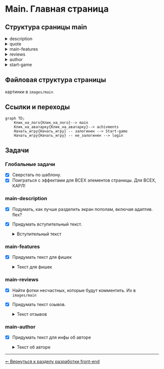 # Main. Главная страница
## Структура сраницы main

<details>
<summary>description</summary>

```
main-description
  container
    main-description__inner
      main-description__left
        main-description__left-img
      main-description__right
        main-description__right-title
        p - text
        main-description__register-btn-outer
          main-description__register-btn
```

</details>

<details>
<summary>quote</summary>

```
main-quote
  container
    main-quote__quote
      p - text
      cite - text
```

</details>

<details>
<summary>main-features</summary>

```
main-features
  container
    main-features__inner
      main-features__item (x6)
        main-features__item-top
          main-features__item-img
          main-features__item-title
        main-features__item-text
```

</details>

<details>
<summary>reviews</summary>

```
main-reviews
  container
    main-reviews__inner
      main-reviews__title
    main-reviews__container
      main-reviews__item (x3)
        main-reviews__item-img
        main-reviews__item-right
          main-reviews__item-title
          main-reviews__item-text
```

</details>

<details>
<summary>author</summary>

```
main-author
  container
    main-author__inner
      main-author__left
        h2 - title
        p - text
      main-author__right
        main-author__right-img
```

</details>

<details>
<summary>start-game</summary>

```
main-start
  container
    main-start__inner
      main-start__text
      main-start__btn
```

</details>

## Файловая структура страницы
картинки в `images/main`

## Ссылки и переходы
```mermaid
graph TD;
	Клик_на_лого{Клик_на_лого}--> main
	Клик_на_аватарку{Клик_на_аватарку}--> achivments
	Начать_игру{Начать_игру} -- залогинен --> Start-game
	Начать_игру{Начать_игру} -- не_залогинен --> login
```

## Задачи
### **Глобальные задачи**
- [x] Сверстать по шаблону.
- [x] Поиграться с эффектами для ВСЕХ элементов страницы. Для ВСЕХ, КАРЛ!
### **main-description**
- [x] Подумать, как лучше разделить экран пополам, включая адаптив. flex?
- [x] Придумать вступительный текст.
	<details>
	<summary>Вступительный текст</summary>
	Сердце Киргена: тайна сгоревшей пижамы - это уникальная экспериментальная Визуальная новелла!

	Это не просто игра, это эксперимент, который изменит вашу жизньнавсегда! Вы попадете в абсурдный мир, где вам придется общаться, флиртовать и сражаться с самыми невероятными существами!

	Вы сами выбираете свою судьбу - каждое ваше действие влияет на ход сюжета и исход истории. Будьте осторожны - ваши решения могут иметь непредсказуемые последствия не только для вас, но и для всего мира! 😱

	При разработке игры ни один КирГен не пострадал. Но это не значит, что вы не пострадаете. Вы готовы к самому безумному приключению в своей жизни?
	</details>

### **main-features**
- [x] Придумать текст для фишек
	<details>
	<summary>Текст для фишек</summary>

  * “Революционный геймплей” - “Такого вы раньше не видели! 	Персонажи игры ведут себя как живые люди! (Если бы живые люди 	были упоротыми заскриптованными роботами) Порой эта игра 	переходит с экрана вашего гаджета в реальную жизнь! (Например, 	если ваш сосед Борис узнает, что вы играете в эту игру - велик 	риск получить по морде.) Таких живых эмоций вы не встретите 	больше ни в одной игре!”

  * “Неожиданные сюжетные повороты” - “Вы никогда не знаете, что 	ждет вас за следующим углом! Концовка может быть счастливой, 	трагичной, комичной или даже эротичной! Все зависит от ваших 	выборов и случайных событий! Но будьте осторожны - иногда 	сюжетные повороты могут быть слишком неожиданными и шокирующими! 	Например, вы можете раскрыть чдовищный, всеобъемлящий заговор, в 	котором замешаны депутаты госдумы Кыргызстана и беларусские 	торговцы межгалактическими муравьедами! 😱”

  * “Полное погружение” - “Вы сможете не только видеть, слышать и 	читать, но и ощущать запахи, вкусы и прикосновения! Вы сможете 	общаться с персонажами игры не только с помощью текста, но и с 	помощью голоса, жестов и мимики! Вы сможете влиять на окружающую 	среду и менять ее по своему желанию! Например, вы можете в полной 	мере ощутить себя бумерангом, примерить на себе роль 	разгневанного капитана фанатов Розенбаума или 	гиперпространственного дегенерата!"
  
  * “Харизматичные персонажи” - “Вы встретите множество 	удивительных персонажей! Вы сможете подружиться, поссориться, 	посмеяться, поспорить, поцеловаться и даже устроить революцию 	вместе с ними! С кем из персонажей сведёт вас судьба? С КирГеном? 	С поваром, который любит несвежие шутки? С кинологом Ибрагимом, 	который безуспешно пытается научить свою собаку ходить по 	потолку? Или со злобным духом по имени Казах-Машина?”

  * “Полная свобода действий” - “Вы можете делать все, что вам 	вздумается, без ограничений и последствий! Например, вы можете 	порвать свою куртку, опрокинуть унитаз, продать дрель осьминогу 	по спекулятивной цене, кусать людей за задницу, кричать «Слава 	носорогам!», есть мох, подкормливать блох или даже стать 	президентом клуба выживших после концерта Петросяна!”

  * “Любовь!” - "Много любви! По ходу игры вы испытаете самые 	сильные и прекрасные чувства! Добейся сердца Киргена, и счастье 	будет безграничным! (Но это не точно)”
	</details>

### **main-reviews**
- [x] Найти фотки несчастных, которые будут комментить. Их в `images/main`
- [x] Придумать текст 	озывов. 
	<details>
	<summary>Текст отзывов</summary>

	* Иван, 30 лет - “Эта игра прямиком из преисподней! Жаль 	потраченного времени. Если бы передо мной поставили выбор - ещё 	раз пройти эту игру или поучаствовать в оргии с бомжами, то я, ни 	на миг не сомневаясь, выбрал бы второе!”

	* Мария, 14 лет - "Спасибо автору игры за этот опыт. Теперь, узнав 	из вашей игры немного больше об отношениях и романтике, я никогда 	не смогу завести здоровых и крепких отношений. А ещё теперь я 	вскакиваю по ночам в холодном поту, потому что мне снятся эпизоды 	из вашей игры."

	* Клавдия Никитична, 75 лет - "Поиграв в эту игру 5 минут у меня 	появилось острое желание облить автора игры бензином, и поджечь 	его. Теперь я не могу спокойно спать, потому что усердно работаю, 	чтобы накопить на пулемёт, с помощью которого я превращу автора 	этой игры в дуршлаг. Пожалуйста, удалите эту игру из интернета - 	может тогда у наших потомков будет будущее!"

	</details>

### **main-author**
- [x] Придумать текст для инфы об авторе
		<details>
	<summary>Текст об авторе</summary>

	Денис Гагарин - самый талантливый и уникальный геймдизайнер 	современности. Он обучался основам юмора у непревзойдённых 	представителей этого жанра – Евгения Петросяна, Юрия Гальцева и 	Елены Степаненко. Основам драматургии и сценарного мастерства его 	обучил алкоголик дядя Витя, в собственном гараже. Искусству 	кодинга Денис обучился по перфокартам тайного общества учеников 	4Б класса, которые обладали невероятными знаниями и секретами, но 	к сожалению, все они погибли в результате неудачного эксперимента 	с микроволновкой.

	</details>

***
[🠔 Вернуться к разделу разработки front-end](https://github.com/KirGenHeart/documentation/blob/main/front-end/front-end-dev.md)